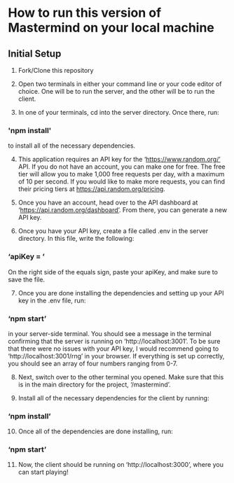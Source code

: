 # How to run this version of Mastermind on your local machine

## Initial Setup

1. Fork/Clone this repository 

2. Open two terminals in either your command line or your code editor of choice. One will be to run the server, and the other will be to run the client.

3. In one of your terminals, cd into the server directory. Once there, run: 

### 'npm install'

to install all of the necessary dependencies.

4. This application requires an API key for the ‘https://www.random.org/’ API. If you do not have an account, you can make one for free. The free tier will allow you to make 1,000 free requests per day, with a maximum of 10 per second. If you would like to make more requests, you can find their pricing tiers at https://api.random.org/pricing. 

5. Once you have an account, head over to the API dashboard at ‘https://api.random.org/dashboard’. From there, you can generate a new API key.

6. Once you have your API key, create a file called .env in the server directory. In this file, write the following: 

### ‘apiKey = <your-api-key>’ 

On the right side of the equals sign, paste your apiKey, and make sure to save the file.

7. Once you are done installing the dependencies and setting up your API key in the .env file, run:

### ‘npm start’ 
 
in your server-side terminal. You should see a message in the terminal confirming that the server is running on ‘http://localhost:3001’. To be sure that there were no issues with your API key, I would recommend going to ‘http://localhost:3001/rng’ in your browser. If everything is set up correctly, you should see an array of four numbers ranging from 0-7.

8. Next, switch over to the other terminal you opened. Make sure that this is in the main directory for the project, ‘/mastermind’. 

9. Install all of the necessary dependencies for the client by running:

### ‘npm install’

10. Once all of the dependencies are done installing, run: 

### ‘npm start’

11. Now, the client should be running on ‘http://localhost:3000’, where you can start playing! 

